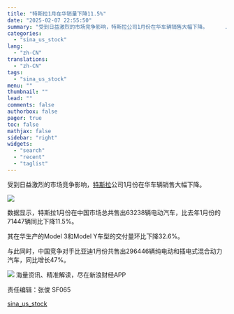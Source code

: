 ```yaml
---
title: "特斯拉1月在华销量下降11.5%"
date: "2025-02-07 22:55:50"
summary: "受到日益激烈的市场竞争影响，特斯拉公司1月份在华车辆销售大幅下降。  　　..."
categories:
  - "sina_us_stock"
lang:
  - "zh-CN"
translations:
  - "zh-CN"
tags:
  - "sina_us_stock"
menu: ""
thumbnail: ""
lead: ""
comments: false
authorbox: false
pager: true
toc: false
mathjax: false
sidebar: "right"
widgets:
  - "search"
  - "recent"
  - "taglist"
---
```


受到日益激烈的市场竞争影响，[特斯拉](https://stock.finance.sina.com.cn/usstock/quotes/TSLA.html)公司1月份在华车辆销售大幅下降。

![](https://n.sinaimg.cn/tech/transform/117/w550h367/20250207/b57f-5ed5d3607ff740c89fb9f5280d564546.webp)

数据显示，特斯拉1月份在中国市场总共售出63238辆电动汽车，比去年1月份的71447辆同比下降11.5%。

其在华生产的Model 3和Model Y车型的交付量环比下降32.6%。

与此同时，中国竞争对手比亚迪1月份共售出296446辆纯电动和插电式混合动力汽车，同比增长47%。












![](//n.sinaimg.cn/finance/cece9e13/20240627/655959900_20240627.png)
海量资讯、精准解读，尽在新浪财经APP



责任编辑：张俊 SF065

[sina_us_stock](https://finance.sina.com.cn/stock/usstock/c/2025-02-07/doc-ineispit9747884.shtml)
